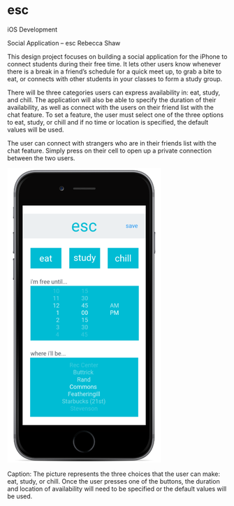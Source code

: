 # esc
iOS Development

Social Application – esc
Rebecca Shaw

This design project focuses on building a social application for the iPhone to connect students during their free time. It lets other users know whenever there is a break in a friend’s schedule for a quick meet up, to grab a bite to eat, or connects with other students in your classes to form a study group. 

There will be three categories users can express availability in: eat, study, and chill. The application will also be able to specify the duration of their availability, as well as connect with the users on their friend list with the chat feature. To set a feature, the user must select one of the three options to eat, study, or chill and if no time or location is specified, the default values will be used.

The user can connect with strangers who are in their friends list with the chat feature. Simply press on their cell to open up a private connection between the two users.

![Alt text](images/esc_view.png?raw=true "Optional Title")

Caption: The picture represents the three choices that the user can make: eat, study, or chill. Once the user presses one of the buttons, the duration and location of availability will need to be specified or the default values will be used.
